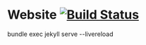 # Website [![Build Status](https://travis-ci.com/johndcobb/johndcobb.github.io.svg?branch=master)](https://travis-ci.com/johndcobb/johndcobb.github.io)

bundle exec jekyll serve --livereload

<a rel="license" href="http://creativecommons.org/licenses/by/4.0/" style="text-decoration: none;"> <i class="fab fa-creative-commons fa-lg"></i> <i class="fab fa-creative-commons-by fa-lg"></i></a>